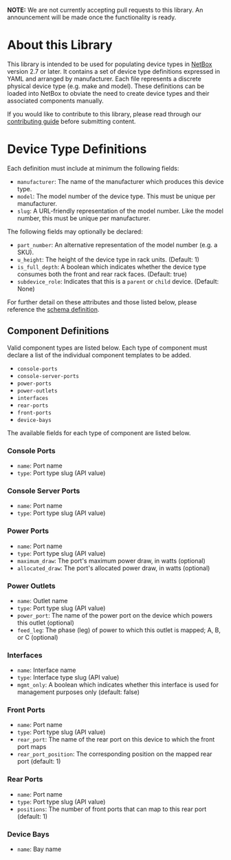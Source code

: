 **NOTE:** We are not currently accepting pull requests to this library. An announcement will be made once the
functionality is ready.

# About this Library

This library is intended to be used for populating device types in [NetBox](https://github.com/netbox-community/netbox)
version 2.7 or later. It contains a set of device type definitions expressed in YAML and arranged by manufacturer. Each
file represents a discrete physical device type (e.g. make and model). These definitions can be loaded into NetBox to
obviate the need to create device types and their associated components manually.

If you would like to contribute to this library, please read through our [contributing guide](CONTRIBUTING.md) before
submitting content.

# Device Type Definitions

Each definition must include at minimum the following fields:

* `manufacturer`: The name of the manufacturer which produces this device type.
* `model`: The model number of the device type. This must be unique per manufacturer.
* `slug`: A URL-friendly representation of the model number. Like the model number, this must be unique per
  manufacturer.

The following fields may optionally be declared:

* `part_number`: An alternative representation of the model number (e.g. a SKU).
* `u_height`: The height of the device type in rack units. (Default: 1)
* `is_full_depth`: A boolean which indicates whether the device type consumes both the front and rear rack faces.
  (Default: true)
* `subdevice_role`: Indicates that this is a `parent` or `child` device. (Default: None)

For further detail on these attributes and those listed below, please reference the
[schema definition](tests/schema.json).

## Component Definitions

Valid component types are listed below. Each type of component must declare a list of the individual component templates
to be added.

* `console-ports`
* `console-server-ports`
* `power-ports`
* `power-outlets`
* `interfaces`
* `rear-ports`
* `front-ports`
* `device-bays`

The available fields for each type of component are listed below.

### Console Ports

* `name`: Port name
* `type`: Port type slug (API value)

### Console Server Ports

* `name`: Port name
* `type`: Port type slug (API value)

### Power Ports

* `name`: Port name
* `type`: Port type slug (API value)
* `maximum_draw`: The port's maximum power draw, in watts (optional)
* `allocated_draw`: The port's allocated power draw, in watts (optional)

### Power Outlets

* `name`: Outlet name
* `type`: Port type slug (API value)
* `power_port`: The name of the power port on the device which powers this outlet (optional)
* `feed_leg`: The phase (leg) of power to which this outlet is mapped; A, B, or C (optional)

### Interfaces

* `name`: Interface name
* `type`: Interface type slug (API value)
* `mgmt_only`: A boolean which indicates whether this interface is used for management purposes only (default: false)

### Front Ports

* `name`: Port name
* `type`: Port type slug (API value)
* `rear_port`: The name of the rear port on this device to which the front port maps
* `rear_port_position`: The corresponding position on the mapped rear port (default: 1)

### Rear Ports

* `name`: Port name
* `type`: Port type slug (API value)
* `positions`: The number of front ports that can map to this rear port (default: 1)

### Device Bays

* `name`: Bay name
